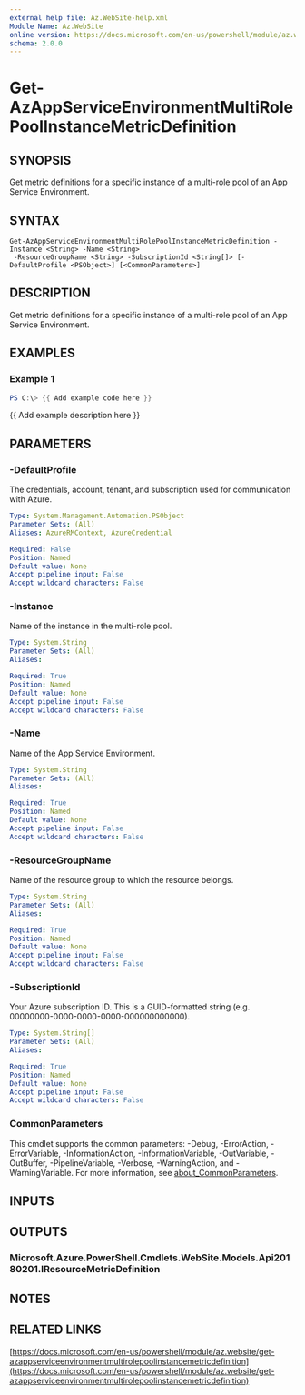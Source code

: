 ```yaml
---
external help file: Az.WebSite-help.xml
Module Name: Az.WebSite
online version: https://docs.microsoft.com/en-us/powershell/module/az.website/get-azappserviceenvironmentmultirolepoolinstancemetricdefinition
schema: 2.0.0
---
```


# Get-AzAppServiceEnvironmentMultiRolePoolInstanceMetricDefinition

## SYNOPSIS
Get metric definitions for a specific instance of a multi-role pool of an App Service Environment.

## SYNTAX

```
Get-AzAppServiceEnvironmentMultiRolePoolInstanceMetricDefinition -Instance <String> -Name <String>
 -ResourceGroupName <String> -SubscriptionId <String[]> [-DefaultProfile <PSObject>] [<CommonParameters>]
```

## DESCRIPTION
Get metric definitions for a specific instance of a multi-role pool of an App Service Environment.

## EXAMPLES

### Example 1
```powershell
PS C:\> {{ Add example code here }}
```

{{ Add example description here }}

## PARAMETERS

### -DefaultProfile
The credentials, account, tenant, and subscription used for communication with Azure.

```yaml
Type: System.Management.Automation.PSObject
Parameter Sets: (All)
Aliases: AzureRMContext, AzureCredential

Required: False
Position: Named
Default value: None
Accept pipeline input: False
Accept wildcard characters: False
```

### -Instance
Name of the instance in the multi-role pool.

```yaml
Type: System.String
Parameter Sets: (All)
Aliases:

Required: True
Position: Named
Default value: None
Accept pipeline input: False
Accept wildcard characters: False
```

### -Name
Name of the App Service Environment.

```yaml
Type: System.String
Parameter Sets: (All)
Aliases:

Required: True
Position: Named
Default value: None
Accept pipeline input: False
Accept wildcard characters: False
```

### -ResourceGroupName
Name of the resource group to which the resource belongs.

```yaml
Type: System.String
Parameter Sets: (All)
Aliases:

Required: True
Position: Named
Default value: None
Accept pipeline input: False
Accept wildcard characters: False
```

### -SubscriptionId
Your Azure subscription ID.
This is a GUID-formatted string (e.g.
00000000-0000-0000-0000-000000000000).

```yaml
Type: System.String[]
Parameter Sets: (All)
Aliases:

Required: True
Position: Named
Default value: None
Accept pipeline input: False
Accept wildcard characters: False
```

### CommonParameters
This cmdlet supports the common parameters: -Debug, -ErrorAction, -ErrorVariable, -InformationAction, -InformationVariable, -OutVariable, -OutBuffer, -PipelineVariable, -Verbose, -WarningAction, and -WarningVariable. For more information, see [about_CommonParameters](http://go.microsoft.com/fwlink/?LinkID=113216).

## INPUTS

## OUTPUTS

### Microsoft.Azure.PowerShell.Cmdlets.WebSite.Models.Api20180201.IResourceMetricDefinition
## NOTES

## RELATED LINKS

[https://docs.microsoft.com/en-us/powershell/module/az.website/get-azappserviceenvironmentmultirolepoolinstancemetricdefinition](https://docs.microsoft.com/en-us/powershell/module/az.website/get-azappserviceenvironmentmultirolepoolinstancemetricdefinition)

